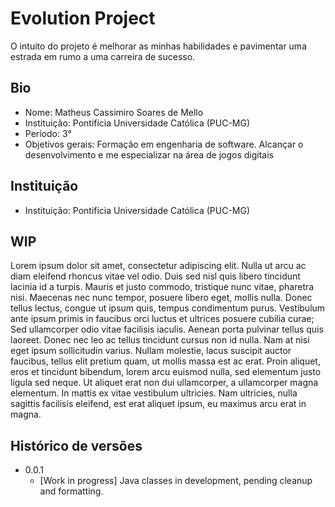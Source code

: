 # Evolution Project

O intuito do projeto é melhorar as minhas habilidades e pavimentar uma estrada em rumo a uma carreira de sucesso.

## Bio

* Nome: Matheus Cassimiro Soares de Mello
* Instituição: Pontifícia Universidade Católica (PUC-MG)
* Período: 3°
* Objetivos gerais: Formação em engenharia de software. Alcançar o desenvolvimento e me especializar na área de jogos digitais

## Instituição

* Instituição: Pontifícia Universidade Católica (PUC-MG)

## WIP

Lorem ipsum dolor sit amet, consectetur adipiscing elit. Nulla ut arcu ac diam eleifend rhoncus vitae vel odio. Duis sed nisl quis libero tincidunt lacinia id a turpis. Mauris et justo commodo, tristique nunc vitae, pharetra nisi. Maecenas nec nunc tempor, posuere libero eget, mollis nulla. Donec tellus lectus, congue ut ipsum quis, tempus condimentum purus. Vestibulum ante ipsum primis in faucibus orci luctus et ultrices posuere cubilia curae; Sed ullamcorper odio vitae facilisis iaculis. Aenean porta pulvinar tellus quis laoreet. Donec nec leo ac tellus tincidunt cursus non id nulla. Nam at nisi eget ipsum sollicitudin varius. Nullam molestie, lacus suscipit auctor faucibus, tellus elit pretium quam, ut mollis massa est ac erat. Proin aliquet, eros et tincidunt bibendum, lorem arcu euismod nulla, sed elementum justo ligula sed neque. Ut aliquet erat non dui ullamcorper, a ullamcorper magna elementum. In mattis ex vitae vestibulum ultricies. Nam ultricies, nulla sagittis facilisis eleifend, est erat aliquet ipsum, eu maximus arcu erat in magna.

## Histórico de versões

* 0.0.1
    * [Work in progress] Java classes in development, pending cleanup and formatting.

